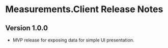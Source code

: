 # Measurements.Client Release Notes

## Version 1.0.0

- MVP release for exposing data for simple UI presentation.

